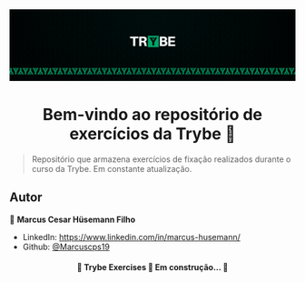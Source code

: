 <img src="images/trybe_banner.png" alt="Banner da Trybe">
<h1 align="center">Bem-vindo ao repositório de exercícios da Trybe 👋</h1>
<p>
</p>

> Repositório que armazena exercícios de fixação realizados durante o curso da Trybe. Em constante atualização. 

## Autor

👤 **Marcus Cesar Hüsemann Filho**

* LinkedIn: https://www.linkedin.com/in/marcus-husemann/
* Github: [@Marcuscps19](https://github.com/Marcuscps19)

<h4 align="center"> 
	🚧  Trybe Exercises 🚀 Em construção...  🚧
</h4>
